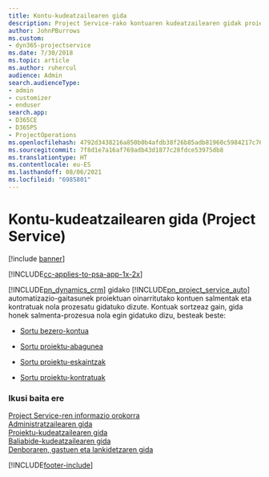 ```yaml
---
title: Kontu-kudeatzailearen gida
description: Project Service-rako kontuaren kudeatzailearen gidak proiektuan oinarritutako kontuen salmentak eta kontratuak nola prozesatu gidatuko dizute.
author: JohnPBurrows
ms.custom:
- dyn365-projectservice
ms.date: 7/30/2018
ms.topic: article
ms.author: ruhercul
audience: Admin
search.audienceType:
- admin
- customizer
- enduser
search.app:
- D365CE
- D365PS
- ProjectOperations
ms.openlocfilehash: 4792d3438216a850b0b4afdb38f26b85adb81960c5984217c76c9954ca36b884
ms.sourcegitcommit: 7f8d1e7a16af769adb43d1877c28fdce53975db8
ms.translationtype: HT
ms.contentlocale: eu-ES
ms.lasthandoff: 08/06/2021
ms.locfileid: "6985801"
---
```

# <a name="account-manager-guide-project-service"></a>Kontu-kudeatzailearen gida (Project Service)

[!include [banner](../includes/psa-now-project-operations.md)]

[!INCLUDE[cc-applies-to-psa-app-1x-2x](../includes/cc-applies-to-psa-app-1x-2x.md)]

[!INCLUDE[pn_dynamics_crm](../includes/pn-dynamics-crm.md)] gidako [!INCLUDE[pn_project_service_auto](../includes/pn-project-service-auto.md)] automatizazio-gaitasunek proiektuan oinarritutako kontuen salmentak eta kontratuak nola prozesatu gidatuko dizute. Kontuak sortzeaz gain, gida honek salmenta-prozesua nola egin gidatuko dizu, besteak beste:  
  
-   [Sortu bezero-kontua](../psa/create-customer-account.md)  
  
-   [Sortu proiektu-abagunea](../psa/create-project-opportunity.md)  
  
-   [Sortu proiektu-eskaintzak](../psa/create-project-quote.md)  
  
-   [Sortu proiektu-kontratuak](../psa/create-project-contract.md)  
  
  
### <a name="see-also"></a>Ikusi baita ere  
 [Project Service-ren informazio orokorra](../psa/overview.md)   
 [Administratzailearen gida](../psa/admin-guide.md)   
 [Proiektu-kudeatzailearen gida](../psa/project-manager-guide.md)   
 [Baliabide-kudeatzailearen gida](../psa/resource-manager-guide.md)   
 [Denboraren, gastuen eta lankidetzaren gida](../psa/time-expense-collaboration-guide.md)


[!INCLUDE[footer-include](../includes/footer-banner.md)]